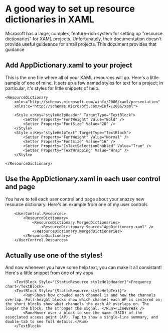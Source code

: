 ﻿# A good way to set up resource dictionaries in XAML

Microsoft has a large, complex, feature-rich system for setting up "resource dictionaries" for XAML projects. Unfortunately, their documentation doesn't provide useful guideance for small projects. This document provides that guidance


## Add AppDictionary.xaml to your project

This is the one file where all of your XAML resources will go. Here's a little sample of one of mine. It sets up a few named styles for text for a project; in particular, it's styles for little snippets of help. 
```
<ResourceDictionary
    xmlns="http://schemas.microsoft.com/winfx/2006/xaml/presentation" 
    xmlns:x="http://schemas.microsoft.com/winfx/2006/xaml">

    <Style x:Key="styleHelpHeader" TargetType="TextBlock">
        <Setter Property="FontWeight" Value="Bold" />
        <Setter Property="FontSize" Value="20" />
    </Style>
    <Style x:Key="styleHelpText" TargetType="TextBlock">
        <Setter Property="FontWeight" Value="Normal" />
        <Setter Property="FontSize" Value="16" />
        <Setter Property="IsTextSelectionEnabled" Value="True" />
        <Setter Property="TextWrapping" Value="Wrap" />
    </Style>

</ResourceDictionary>
```

## Use the AppDictionary.xaml in each user control and page

You have to tell each user control and page about your snazzy new resource dictionary. Here's an example from one of my user controls

```
    <UserControl.Resources>
        <ResourceDictionary>
            <ResourceDictionary.MergedDictionaries>
                <ResourceDictionary Source="AppDictionary.xaml" />
            </ResourceDictionary.MergedDictionaries>
        </ResourceDictionary>
    </UserControl.Resources>
```

## Actually use one of the styles!

And now whenever you have some help text, you can make it all consistant! Here's a little snippet from one of my apps

```
    <TextBlock Style="{StaticResource styleHelpHeader}">Frequency chart</TextBlock>
    <TextBlock Style="{StaticResource styleHelpText}">
        <Run>Shows how crowded each channel is and how the channels overlap. Full-height blocks show which channel each AP is centered on; the short blocks show what channels the each AP overlaps on. The longer the block, the stronger the signal. </Run><LineBreak />
        <Run>Hover over a block to see the name (SSID) of the associated access point (AP). Tap to show a single-line summary, and double-tab to see full details.</Run>
    </TextBlock>

```